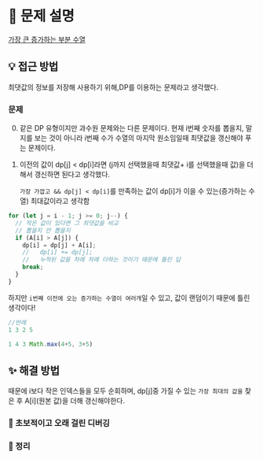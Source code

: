 # 📌 문제 설명

[가장 큰 증가하는 부분 수열](https://www.acmicpc.net/problem/11055)

## 💡 접근 방법

최댓값의 정보를 저장해 사용하기 위해,DP를 이용하는 문제라고 생각했다.

### 문제

0. 같은 DP 유형이지만 과수원 문제와는 다른 문제이다. 현재 i번째 숫자를 뽑을지, 말지를 보는 것이 아니라 i번째 수가 수열의 마지막 원소임일때 최댓값을 갱신해야 푸는 문제이다.

1. 이전의 값이 dp[j] < dp[i]라면 (j까지 선택했을때 최댓값+ i를 선택했을때 값)을 더해서 갱신하면 된다고 생각했다.

   `가장 가깝고 && dp[j] < dp[i]`를 만족하는 값이 dp[i]가 이을 수 있는(증가하는 수열) 최대값이라고 생각함

```js
for (let j = i - 1; j >= 0; j--) {
  // 작은 값이 있다면 그 최댓값을 비교
  // 뽑을지 안 뽑을지
  if (A[i] > A[j]) {
    dp[i] = dp[j] + A[i];
    //   dp[i] += dp[j];
    //   누적된 값을 차례 차례 더하는 것이기 때문에 틀린 답
    break;
  }
}
```

하지만 `i번째 이전에 오는 증가하는 수열이 여러개`일 수 있고, 값이 랜덤이기 때문에 틀린 생각이다!

```js
//반례
1 3 2 5

1 4 3 Math.max(4+5, 3+5)

```

## ✨ 해결 방법

때문에 i보다 작은 인덱스들을 모두 순회하며, dp[j]중 가질 수 있는 `가장 최대의 값을` 찾은 후 A[i](원본 값)을 더해 갱신해야한다.

### 🚨 초보적이고 오래 걸린 디버깅

### 📌 정리
